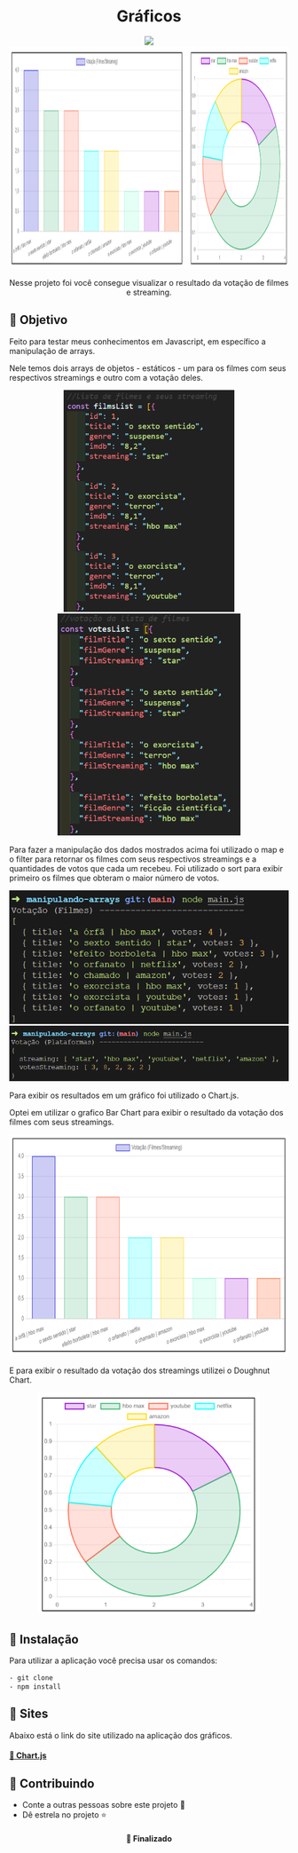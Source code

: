 <h1  align="center">Gráficos</h1>

<div align="center">
<img src="https://img.shields.io/static/v1?label=Projeto&message=Javascript&color=F1E05A&style=for-the-badge&logo=ghost"/>
</div>

<div align="center">
<img height="400px" src="https://github.com/OliveiraJess/manipulando-arrays/blob/main/img/graficos.png" alt="Gráficos" />
</div>

<p align="center">Nesse projeto foi você consegue visualizar o resultado da votação de filmes e streaming. </p>

<h2>🚀 Objetivo</h2>

<p>Feito para testar meus conhecimentos em Javascript, em específico a manipulação de arrays.</p>
<p>Nele temos dois arrays de objetos - estáticos - um para os filmes com seus respectivos streamings e outro com a votação deles.</p>

<div align="center">
<img height="400px" src="https://github.com/OliveiraJess/manipulando-arrays/blob/main/img/filmsList.png" alt="lista de filmes e seus streamings" />
<img height="400px" src="https://github.com/OliveiraJess/manipulando-arrays/blob/main/img/votesList.png" alt="lista de da votação dos filmes com seus streamings" />
</div>

<p>Para fazer a manipulação dos dados mostrados acima foi utilizado o map e o filter para retornar os filmes com seus respectivos streamings e a quantidades de votos que cada um recebeu. Foi utilizado o sort para exibir primeiro os filmes que obteram o maior número de votos.</p>

<div align="center">
<img src="https://github.com/OliveiraJess/manipulando-arrays/blob/main/img/votingMovies.png" alt="Resultado da votação dos filmes com seus streamings" />
<img src="https://github.com/OliveiraJess/manipulando-arrays/blob/main/img/getStreamingData.png" alt="Resultado da votação dos streamings" />
</div>

<p>Para exibir os resultados em um gráfico foi utilizado o Chart.js.</p>
<p>Optei em utilizar o grafico Bar Chart para exibir o resultado da votação dos filmes com seus streamings.</p>

<div align="center">
<img height="400px" src="https://github.com/OliveiraJess/manipulando-arrays/blob/main/img/graficoBar.png" alt="Resultado da votação dos filmes com seus streamings no gráfico" />
</div>

<p>E para exibir o resultado da votação dos streamings utilizei o Doughnut Chart.</p>

<div align="center">
<img height="400px" src="https://github.com/OliveiraJess/manipulando-arrays/blob/main/img/graficoDoughnut.png" alt="Resultado da votação dos streamings no gráfico" />
</div>

<h2>🔧 Instalação</h2>

<p>Para utilizar a aplicação você precisa usar os comandos: </p>

```
- git clone
- npm install
```

<h2>🌟 Sites</h2>

<p>Abaixo está o link do site utilizado na aplicação dos gráficos.</p>

<h4>
    <a href="https://www.chartjs.org/docs/latest/">🔗 Chart.js</a>
</h4>

<h2>🤝 Contribuindo </h2>

* Conte a outras pessoas sobre este projeto 📢
* Dê estrela no projeto ⭐️

<h4 align="center">📌 Finalizado</h4>
